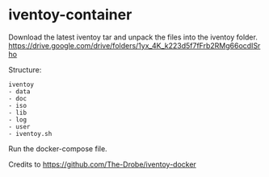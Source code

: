 # iventoy-container
Download the latest iventoy tar and unpack the files into the iventoy folder.
https://drive.google.com/drive/folders/1yx_4K_k223d5f7fFrb2RMg66ocdISrho

Structure:
```
iventoy
- data
- doc
- iso
- lib
- log
- user
- iventoy.sh
```
Run the docker-compose file.



Credits to https://github.com/The-Drobe/iventoy-docker